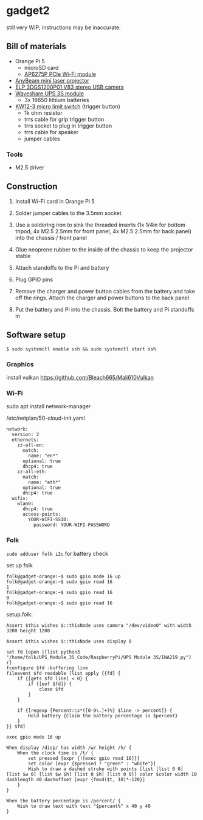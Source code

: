 # gadget2

still very WIP; instructions may be inaccurate.

## Bill of materials

- Orange Pi 5
  - microSD card
  - [AP6275P PCIe Wi-Fi module](https://www.amazon.com/Orange-Pi-Support-Compatible-Computers/dp/B0BZRNM6HR)
- [AnyBeam mini laser projector](https://www.amazon.com/AnyBeam-Focus-free-Projection-Consumption-DisplayPort/dp/B0CZ69Q2Q4/)
- [ELP 3DGS1200P01 V83 stereo USB camera](https://www.amazon.com/dp/B0DQ4R9S6W)
- [Waveshare UPS 3S module](https://www.amazon.com/waveshare-Uninterruptible-UPS-Module-3S/dp/B0BQC2WNR8)
  - 3x 18650 lithium batteries
- [KW12-3 micro limit switch](https://www.amazon.com/dp/B07X142VGC) (trigger button)
  - 1k ohm resistor
  - trrs cable for grip trigger button
  - trrs socket to plug in trigger button
  - trrs cable for speaker
  - jumper cables

### Tools

- M2.5 driver

## Construction

1. Install Wi-Fi card in Orange Pi 5

1. Solder jumper cables to the 3.5mm socket

1. Use a soldering iron to sink the threaded inserts (1x 1/4in for
   bottom tripod, 4x M2.5 2.5mm for front panel, 4x M2.5 2.5mm for back
   panel) into the chassis / front panel

1. Glue neoprene rubber to the inside of the chassis to keep the
   projector stable

1. Attach standoffs to the Pi and battery

1. Plug GPIO pins

1. Remove the charger and power button cables from the battery and take off the rings. Attach
   the charger and power buttons to the back panel

1. Put the battery and Pi into the chassis. Bolt the battery and Pi
   standoffs in

## Software setup

```
$ sudo systemctl enable ssh && sudo systemctl start ssh
```

### Graphics

install vulkan https://github.com/Bleach665/Mali610Vulkan

### Wi-Fi

sudo apt install network-manager

/etc/netplan/50-cloud-init.yaml
```
network:
  version: 2
  ethernets:
    zz-all-en:
      match:
        name: "en*"
      optional: true
      dhcp4: true
    zz-all-eth:
      match:
        name: "eth*"
      optional: true
      dhcp4: true
  wifis:
    wlan0:
      dhcp4: true
      access-points:
        YOUR-WIFI-SSID:
          password: YOUR-WIFI-PASSWORD
```

### Folk

`sudo adduser folk i2c` for battery check

set up folk

```
folk@gadget-orange:~$ sudo gpio mode 16 up
folk@gadget-orange:~$ sudo gpio read 16
1
folk@gadget-orange:~$ sudo gpio read 16
0
folk@gadget-orange:~$ sudo gpio read 16
```


setup.folk:

```
Assert $this wishes $::thisNode uses camera "/dev/video0" with width 3200 height 1200

Assert $this wishes $::thisNode uses display 0

set fd [open |[list python3 "/home/folk/UPS_Module_3S_Code/RaspberryPi/UPS Module 3S/INA219.py"] r]
fconfigure $fd -buffering line
fileevent $fd readable [list apply {{fd} {
    if {[gets $fd line] < 0} {
        if {[eof $fd]} {
            close $fd
        }
    }

    if {[regexp {Percent:\s*([0-9\.]+)%} $line -> percent]} {
        Hold battery {Claim the battery percentage is $percent}
    }
}} $fd]

exec gpio mode 16 up

When display /disp/ has width /w/ height /h/ {
    When the clock time is /t/ {
        set pressed [expr {![exec gpio read 16]}]
        set color [expr {$pressed ? "green" : "white"}]
        Wish to draw a dashed stroke with points [list [list 0 0] [list $w 0] [list $w $h] [list 0 $h] [list 0 0]] color $color width 10 dashlength 40 dashoffset [expr {fmod($t, 10)*-120}]
    }
}

When the battery percentage is /percent/ {
    Wish to draw text with text "$percent%" x 40 y 40
}
```
